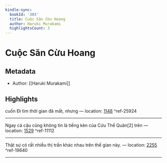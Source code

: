 ```yaml
---
kindle-sync:
  bookId: '303'
  title: Cuộc Săn Cừu Hoang
  author: Haruki Murakami
  highlightsCount: 3
---
```

# Cuộc Săn Cừu Hoang
## Metadata
* Author: [[Haruki Murakami]]

## Highlights
cuốn Đi tìm thời gian đã mất, nhưng — location: [1148]() ^ref-25924

---
Ngay cả cậu cũng không tin là tiếng kèn của Cứu Thế Quân[2] trên — location: [1529]() ^ref-11112

---
Thật sự có rất nhiều thị trấn khác nhau trên thế gian này. — location: [2255]() ^ref-19640

---
